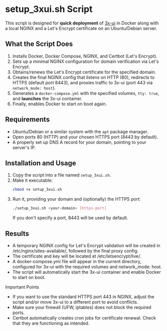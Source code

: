 # **setup_3xui.sh** Script

This script is designed for **quick deployment** of [3x-ui](https://github.com/mhsanaei/3x-ui) in Docker along with a local NGINX and a Let's Encrypt certificate on an Ubuntu/Debian server.

## What the Script Does

1. Installs Docker, Docker Compose, NGINX, and Certbot (Let's Encrypt).
2. Sets up a minimal NGINX configuration for domain verification via Let's Encrypt.
3. Obtains/renews the Let's Encrypt certificate for the specified domain.
4. Creates the final NGINX config that listens on HTTP (80), redirects to HTTPS (default port 8443), and proxies traffic to 3x-ui (port 443 via `network_mode: host`).
5. Generates a `docker-compose.yml` with the specified volumes, `tty: true`, and **launches** the 3x-ui container.
6. Finally, enables Docker to start on boot again.

## Requirements

- Ubuntu/Debian or a similar system with the `apt` package manager.
- Open ports 80 (HTTP) and your chosen HTTPS port (8443 by default).
- A properly set up DNS A record for your domain, pointing to your server's IP.

## Installation and Usage

1. Copy the script into a file named `setup_3xui.sh`.
2. Make it executable:
   ```bash
   chmod +x setup_3xui.sh
   ```
3. Run it, providing your domain and (optionally) the HTTPS port:
   ```bash
   ./setup_3xui.sh <your-domain> [https-port]
   ```
   If you don't specify a port, 8443 will be used by default.

## Results

- A temporary NGINX config for Let's Encrypt validation will be created in /etc/nginx/sites-available/<domain>, followed by the final proxy config.
- The certificate and key will be located at /etc/letsencrypt/live/<domain>.
- A docker-compose.yml file will appear in the current directory, configured for 3x-ui with the required volumes and network_mode: host.
- The script will automatically start the 3x-ui container and enable Docker to start on boot.

Important Points

- If you want to use the standard HTTPS port 443 in NGINX, adjust the script and/or move 3x-ui to a different port to avoid conflicts.
- Make sure your firewall (UFW, iptables) does not block the required ports.
- Certbot automatically creates cron jobs for certificate renewal. Check that they are functioning as intended.
